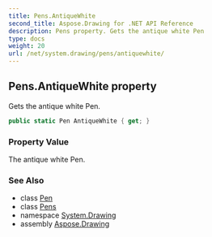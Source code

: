 ```yaml
---
title: Pens.AntiqueWhite
second_title: Aspose.Drawing for .NET API Reference
description: Pens property. Gets the antique white Pen
type: docs
weight: 20
url: /net/system.drawing/pens/antiquewhite/
---
```

## Pens.AntiqueWhite property

Gets the antique white Pen.

```csharp
public static Pen AntiqueWhite { get; }
```

### Property Value

The antique white Pen.

### See Also

* class [Pen](../../pen/)
* class [Pens](../)
* namespace [System.Drawing](../../pens/)
* assembly [Aspose.Drawing](../../../)


